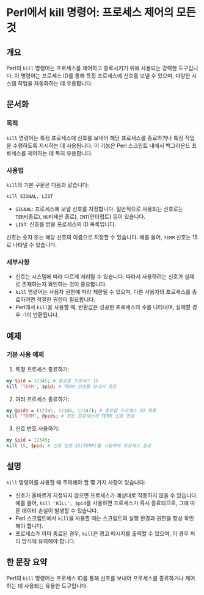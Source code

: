 <!--
Meta Description: # Perl에서 kill 명령어: 프로세스 제어의 모든 것 ## 개요 Perl의 `kill` 명령어는 프로세스를 제어하고 종료시키기 위해 사용되는 강력한 도구입니다. 이 명령어는 프로세스 ID를 통해 특정 프로세스에 신호를 보낼 수 있으며, 다양한 시스템 작업을 자동화...
Meta Keywords: kill, 프로세스, term, 있습니다, 신호를
-->

# Perl에서 kill 명령어: 프로세스 제어의 모든 것

## 개요
Perl의 `kill` 명령어는 프로세스를 제어하고 종료시키기 위해 사용되는 강력한 도구입니다. 이 명령어는 프로세스 ID를 통해 특정 프로세스에 신호를 보낼 수 있으며, 다양한 시스템 작업을 자동화하는 데 유용합니다.

## 문서화

### 목적
`kill` 명령어는 특정 프로세스에 신호를 보내어 해당 프로세스를 종료하거나 특정 작업을 수행하도록 지시하는 데 사용됩니다. 이 기능은 Perl 스크립트 내에서 백그라운드 프로세스를 제어하는 데 특히 유용합니다.

### 사용법
`kill`의 기본 구문은 다음과 같습니다:

```perl
kill SIGNAL, LIST
```

- `SIGNAL`: 프로세스에 보낼 신호를 지정합니다. 일반적으로 사용되는 신호로는 `TERM`(종료), `HUP`(세션 종료), `INT`(인터럽트) 등이 있습니다.
- `LIST`: 신호를 받을 프로세스의 ID 목록입니다.

신호는 숫자 또는 해당 신호의 이름으로 지정할 수 있습니다. 예를 들어, `TERM` 신호는 15로 나타낼 수 있습니다.

### 세부사항
- 신호는 시스템에 따라 다르게 처리될 수 있습니다. 따라서 사용하려는 신호가 실제로 존재하는지 확인하는 것이 중요합니다.
- `kill` 명령어는 사용자 권한에 따라 제한될 수 있으며, 다른 사용자의 프로세스를 종료하려면 적절한 권한이 필요합니다.
- Perl에서 `kill`을 사용할 때, 반환값은 성공한 프로세스의 수를 나타내며, 실패할 경우 -1이 반환됩니다.

## 예제

### 기본 사용 예제

1. 특정 프로세스 종료하기:
```perl
my $pid = 12345; # 종료할 프로세스 ID
kill 'TERM', $pid; # TERM 신호를 보내서 종료
```

2. 여러 프로세스 종료하기:
```perl
my @pids = (12345, 12346, 12347); # 종료할 프로세스 ID 목록
kill 'TERM', @pids; # 모든 프로세스에 TERM 신호 전송
```

3. 신호 번호 사용하기:
```perl
my $pid = 12345;
kill 15, $pid; # 신호 번호 15(TERM)를 사용하여 프로세스 종료
```

## 설명
`kill` 명령어를 사용할 때 주의해야 할 몇 가지 사항이 있습니다:

- 신호가 올바르게 지정되지 않으면 프로세스가 예상대로 작동하지 않을 수 있습니다. 예를 들어, `kill 'KILL', $pid`를 사용하면 프로세스가 즉시 종료되므로, 그에 따른 데이터 손실이 발생할 수 있습니다.
- Perl 스크립트에서 `kill`을 사용할 때는 스크립트의 실행 환경과 권한을 항상 확인해야 합니다.
- 프로세스가 이미 종료된 경우, `kill`은 경고 메시지를 출력할 수 있으며, 이 경우 처리 방식에 유의해야 합니다.

## 한 문장 요약
Perl의 `kill` 명령어는 프로세스 ID를 통해 신호를 보내어 프로세스를 종료하거나 제어하는 데 사용되는 유용한 도구입니다.
